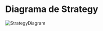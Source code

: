 # Diagrama de Strategy

![StrategyDiagram](https://github.com/user-attachments/assets/5f9eccb6-63d8-45d7-b892-48d256873621)
